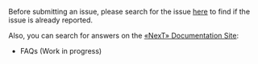 Before submitting an issue, please search for the issue [here](https://github.com/theme-next/hexo-theme-next/issues?utf8=%E2%9C%93&q=) to find if the issue is already reported.

Also, you can search for answers on the [«NexT» Documentation Site](https://theme-next.org):

- FAQs (Work in progress)

